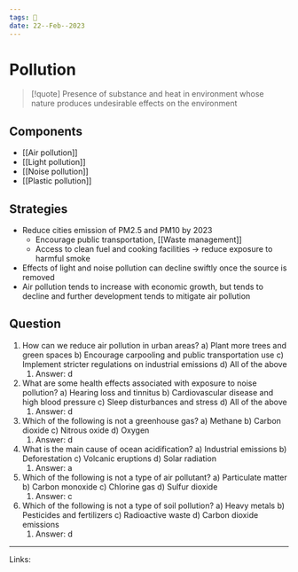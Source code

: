 ```yaml
---
tags: 🌱
date: 22--Feb--2023
---
```


# Pollution

>[!quote] Presence of substance and heat in environment whose nature produces undesirable effects on the environment
## Components
- [[Air pollution]]
- [[Light pollution]]
- [[Noise pollution]]
- [[Plastic pollution]]
## Strategies
- Reduce cities emission of PM2.5 and PM10 by 2023
    - Encourage public transportation, [[Waste management]]
    - Access to clean fuel and cooking facilities → reduce exposure to harmful smoke
- Effects of light and noise pollution can decline swiftly once the source is removed
- Air pollution tends to increase with economic growth, but tends to decline and further development tends to mitigate air pollution

## Question
1. How can we reduce air pollution in urban areas? a) Plant more trees and green spaces b) Encourage carpooling and public transportation use c) Implement stricter regulations on industrial emissions d) All of the above
    1. Answer: d
2. What are some health effects associated with exposure to noise pollution? a) Hearing loss and tinnitus b) Cardiovascular disease and high blood pressure c) Sleep disturbances and stress d) All of the above
    1. Answer: d
3. Which of the following is not a greenhouse gas? a) Methane b) Carbon dioxide c) Nitrous oxide d) Oxygen
    1. Answer: d
4. What is the main cause of ocean acidification? a) Industrial emissions b) Deforestation c) Volcanic eruptions d) Solar radiation
    1. Answer: a
5. Which of the following is not a type of air pollutant? a) Particulate matter b) Carbon monoxide c) Chlorine gas d) Sulfur dioxide
    1. Answer: c
6. Which of the following is not a type of soil pollution? a) Heavy metals b) Pesticides and fertilizers c) Radioactive waste d) Carbon dioxide emissions
    1. Answer: d

---
Links: 